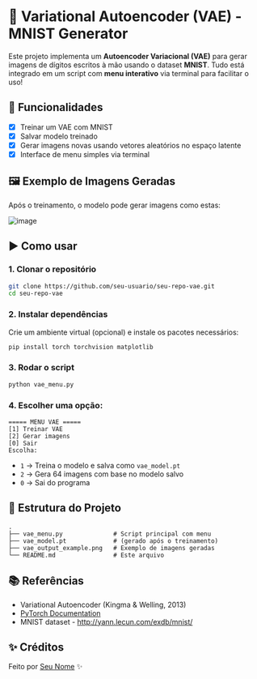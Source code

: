 
# 🧠 Variational Autoencoder (VAE) - MNIST Generator

Este projeto implementa um **Autoencoder Variacional (VAE)** para gerar imagens de dígitos escritos à mão usando o dataset **MNIST**. Tudo está integrado em um script com **menu interativo** via terminal para facilitar o uso!

## 📌 Funcionalidades

- [x] Treinar um VAE com MNIST
- [x] Salvar modelo treinado
- [x] Gerar imagens novas usando vetores aleatórios no espaço latente
- [x] Interface de menu simples via terminal

## 🖼️ Exemplo de Imagens Geradas

Após o treinamento, o modelo pode gerar imagens como estas:

![image](https://github.com/user-attachments/assets/98b41944-6464-4d4c-b043-4fff64e20472)


## ▶️ Como usar

### 1. Clonar o repositório

```bash
git clone https://github.com/seu-usuario/seu-repo-vae.git
cd seu-repo-vae
```

### 2. Instalar dependências

Crie um ambiente virtual (opcional) e instale os pacotes necessários:

```bash
pip install torch torchvision matplotlib
```

### 3. Rodar o script

```bash
python vae_menu.py
```

### 4. Escolher uma opção:

```
===== MENU VAE =====
[1] Treinar VAE
[2] Gerar imagens
[0] Sair
Escolha:
```

- `1` → Treina o modelo e salva como `vae_model.pt`
- `2` → Gera 64 imagens com base no modelo salvo
- `0` → Sai do programa

## 📁 Estrutura do Projeto

```
.
├── vae_menu.py              # Script principal com menu
├── vae_model.pt             # (gerado após o treinamento)
├── vae_output_example.png   # Exemplo de imagens geradas
└── README.md                # Este arquivo
```

## 📚 Referências

- Variational Autoencoder (Kingma & Welling, 2013)
- [PyTorch Documentation](https://pytorch.org/docs/stable/index.html)
- MNIST dataset - http://yann.lecun.com/exdb/mnist/

## ✨ Créditos

Feito por [Seu Nome](https://github.com/seu-usuario) ✨
